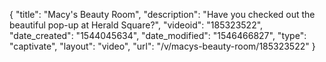 {
    "title": "Macy's Beauty Room",
    "description": "Have you checked out the beautiful pop-up at Herald Square?",
    "videoid": "185323522",
    "date_created": "1544045634",
    "date_modified": "1546466827",
    "type": "captivate",
    "layout": "video",
    "url": "\/v\/macys-beauty-room\/185323522"
}